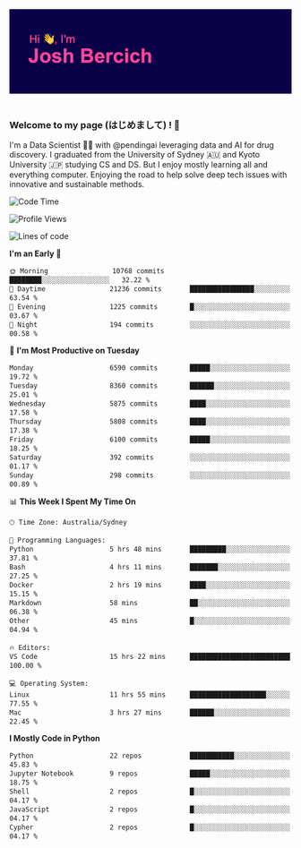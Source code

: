 
<div align="center">
<img src="profile-banner.png" />
</div>

</br>

### Welcome to my page (はじめまして) ! 🌸

I'm a Data Scientist 👨‍🔬 with @pendingai leveraging data and AI for drug discovery. I graduated from the University of Sydney 🇦🇺 and Kyoto University 🇯🇵 studying CS and DS. But I enjoy mostly learning all and everything computer. Enjoying the road to help solve deep tech issues with innovative and sustainable methods.

<!--START_SECTION:waka-->
![Code Time](http://img.shields.io/badge/Code%20Time-172%20hrs%2035%20mins-blue)

![Profile Views](http://img.shields.io/badge/Profile%20Views-24-blue)

![Lines of code](https://img.shields.io/badge/From%20Hello%20World%20I%27ve%20Written-8.7%20million%20lines%20of%20code-blue)

**I'm an Early 🐤** 

```text
🌞 Morning                10768 commits       ████████░░░░░░░░░░░░░░░░░   32.22 % 
🌆 Daytime                21236 commits       ████████████████░░░░░░░░░   63.54 % 
🌃 Evening                1225 commits        █░░░░░░░░░░░░░░░░░░░░░░░░   03.67 % 
🌙 Night                  194 commits         ░░░░░░░░░░░░░░░░░░░░░░░░░   00.58 % 
```
📅 **I'm Most Productive on Tuesday** 

```text
Monday                   6590 commits        █████░░░░░░░░░░░░░░░░░░░░   19.72 % 
Tuesday                  8360 commits        ██████░░░░░░░░░░░░░░░░░░░   25.01 % 
Wednesday                5875 commits        ████░░░░░░░░░░░░░░░░░░░░░   17.58 % 
Thursday                 5808 commits        ████░░░░░░░░░░░░░░░░░░░░░   17.38 % 
Friday                   6100 commits        █████░░░░░░░░░░░░░░░░░░░░   18.25 % 
Saturday                 392 commits         ░░░░░░░░░░░░░░░░░░░░░░░░░   01.17 % 
Sunday                   298 commits         ░░░░░░░░░░░░░░░░░░░░░░░░░   00.89 % 
```


📊 **This Week I Spent My Time On** 

```text
🕑︎ Time Zone: Australia/Sydney

💬 Programming Languages: 
Python                   5 hrs 48 mins       █████████░░░░░░░░░░░░░░░░   37.81 % 
Bash                     4 hrs 11 mins       ███████░░░░░░░░░░░░░░░░░░   27.25 % 
Docker                   2 hrs 19 mins       ████░░░░░░░░░░░░░░░░░░░░░   15.15 % 
Markdown                 58 mins             ██░░░░░░░░░░░░░░░░░░░░░░░   06.38 % 
Other                    45 mins             █░░░░░░░░░░░░░░░░░░░░░░░░   04.94 % 

🔥 Editors: 
VS Code                  15 hrs 22 mins      █████████████████████████   100.00 % 

💻 Operating System: 
Linux                    11 hrs 55 mins      ███████████████████░░░░░░   77.55 % 
Mac                      3 hrs 27 mins       ██████░░░░░░░░░░░░░░░░░░░   22.45 % 
```

**I Mostly Code in Python** 

```text
Python                   22 repos            ███████████░░░░░░░░░░░░░░   45.83 % 
Jupyter Notebook         9 repos             █████░░░░░░░░░░░░░░░░░░░░   18.75 % 
Shell                    2 repos             █░░░░░░░░░░░░░░░░░░░░░░░░   04.17 % 
JavaScript               2 repos             █░░░░░░░░░░░░░░░░░░░░░░░░   04.17 % 
Cypher                   2 repos             █░░░░░░░░░░░░░░░░░░░░░░░░   04.17 % 
```




<!--END_SECTION:waka-->
